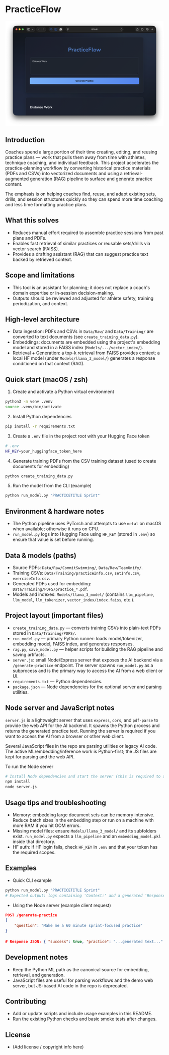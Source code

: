 # PracticeFlow

![PracticeFlow Screenshot](Progress/Screenshot%202025-10-31%20at%2014.08.14.png)

## Introduction

Coaches spend a large portion of their time creating, editing, and reusing practice plans — work that pulls them away from time with athletes, technique coaching, and individual feedback. This project accelerates the practice-planning workflow by converting historical practice materials (PDFs and CSVs) into vectorized documents and using a retrieval-augmented generation (RAG) pipeline to surface and generate practice content.

The emphasis is on helping coaches find, reuse, and adapt existing sets, drills, and session structures quickly so they can spend more time coaching and less time formatting practice plans.

## What this solves

- Reduces manual effort required to assemble practice sessions from past plans and PDFs.
- Enables fast retrieval of similar practices or reusable sets/drills via vector search (FAISS).
- Provides a drafting assistant (RAG) that can suggest practice text backed by retrieved context.

## Scope and limitations

- This tool is an assistant for planning; it does not replace a coach's domain expertise or in-session decision-making.
- Outputs should be reviewed and adjusted for athlete safety, training periodization, and context.

## High-level architecture

- Data ingestion: PDFs and CSVs in `Data/Raw/` and `Data/Training/` are converted to text documents (see `create_training_data.py`).
- Embeddings: documents are embedded using the project's embedding model and stored in a FAISS index (`Models/.../vector_index/`).
- Retrieval + Generation: a top-k retrieval from FAISS provides context; a local HF model (under `Models/llama_3_model/`) generates a response conditioned on that context (RAG).

## Quick start (macOS / zsh)

1. Create and activate a Python virtual environment

```bash
python3 -m venv .venv
source .venv/bin/activate
```

2. Install Python dependencies

```bash
pip install -r requirements.txt
```

3. Create a `.env` file in the project root with your Hugging Face token

```bash
# .env
HF_KEY=your_huggingface_token_here
```

4. Generate training PDFs from the CSV training dataset (used to create documents for embedding)

```bash
python create_training_data.py
```

5. Run the model from the CLI (example)

```bash
python run_model.py "PRACTICETITLE Sprint"
```

## Environment & hardware notes

- The Python pipeline uses PyTorch and attempts to use `metal` on macOS when available; otherwise it runs on CPU.
- `run_model.py` logs into Hugging Face using `HF_KEY` (stored in `.env`) so ensure that value is set before running.

## Data & models (paths)

- Source PDFs: `Data/Raw/CommitSwimming/`, `Data/Raw/TeamUnify/`.
- Training CSVs: `Data/Training/practiceInfo.csv`, `setInfo.csv`, `exerciseInfo.csv`.
- Generated PDFs used for embedding: `Data/Training/PDFS/practice_*.pdf`.
- Models and indexes: `Models/llama_3_model/` (contains `llm_pipeline`, `llm_model`, `llm_tokenizer`, `vector_index/index.faiss`, etc.).

## Project layout (important files)

- `create_training_data.py` — converts training CSVs into plain-text PDFs stored in `Data/Training/PDFS/`.
- `run_model.py` — primary Python runner: loads model/tokenizer, embedding model, FAISS index, and generates responses.
- `rag.py`, `save_model.py` — helper scripts for building the RAG pipeline and saving artifacts.
- `server.js`: small Node/Express server that exposes the AI backend via a `/generate-practice` endpoint. The server spawns `run_model.py` as a subprocess and is the primary way to access the AI from a web client or UI.
- `requirements.txt` — Python dependencies.
- `package.json` — Node dependencies for the optional server and parsing utilities.

## Node server and JavaScript notes

`server.js` is a lightweight server that uses `express`, `cors`, and `pdf-parse` to provide the web API for the AI backend. It spawns the Python process and returns the generated practice text. Running the server is required if you want to access the AI from a browser or other web client.

Several JavaScript files in the repo are parsing utilities or legacy AI code. The active ML/embedding/inference work is Python-first; the JS files are kept for parsing and the web API.

To run the Node server

```bash
# Install Node dependencies and start the server (this is required to access the AI backend from the web UI)
npm install
node server.js
```

## Usage tips and troubleshooting

- Memory: embedding large document sets can be memory intensive. Reduce batch sizes in the embedding step or run on a machine with more RAM if you hit OOM errors.
- Missing model files: ensure `Models/llama_3_model/` and its subfolders exist. `run_model.py` expects a `llm_pipeline` and an `embedding_model.pkl` inside that directory.
- HF auth: if HF login fails, check `HF_KEY` in `.env` and that your token has the required scopes.

## Examples

- Quick CLI example

```bash
python run_model.py "PRACTICETITLE Sprint"
# Expected output: logs containing 'Context:' and a generated 'Response:' string printed or logged.
```

- Using the Node server (example client request)

```json
POST /generate-practice
{
	"question": "Make me a 60 minute sprint-focused practice"
}

# Response JSON: { "success": true, "practice": "...generated text..." }
```

## Development notes

- Keep the Python ML path as the canonical source for embedding, retrieval, and generation.
- JavaScript files are useful for parsing workflows and the demo web server, but JS-based AI code in the repo is deprecated.

## Contributing

- Add or update scripts and include usage examples in this README.
- Run the existing Python checks and basic smoke tests after changes.

## License

- (Add license / copyright info here)

